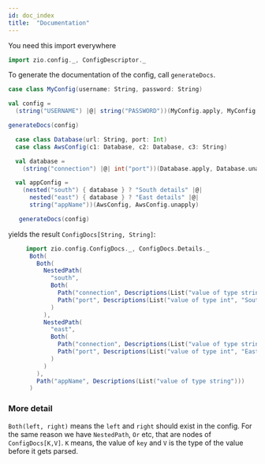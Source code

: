 ```yaml
---
id: doc_index
title:  "Documentation"
---
```

You need this import everywhere

```scala mdoc:silent
import zio.config._, ConfigDescriptor._

```

To generate the documentation of the config, call `generateDocs`. 

```scala mdoc:silent
case class MyConfig(username: String, password: String)

val config = 
  (string("USERNAME") |@| string("PASSWORD"))(MyConfig.apply, MyConfig.unapply)

generateDocs(config)

```

```scala mdoc:silent
  case class Database(url: String, port: Int)
  case class AwsConfig(c1: Database, c2: Database, c3: String)

  val database =
    (string("connection") |@| int("port"))(Database.apply, Database.unapply)

  val appConfig =
    (nested("south") { database } ? "South details" |@|
      nested("east") { database } ? "East details" |@|
      string("appName"))(AwsConfig, AwsConfig.unapply)

   generateDocs(config)
```

yields the result `ConfigDocs[String, String]`:

```scala mdoc:silent
     import zio.config.ConfigDocs._, ConfigDocs.Details._
      Both(
        Both(
          NestedPath(
            "south",
            Both(
              Path("connection", Descriptions(List("value of type string", "South details"))),
              Path("port", Descriptions(List("value of type int", "South details")))
            )
          ),
          NestedPath(
            "east",
            Both(
              Path("connection", Descriptions(List("value of type string", "East details"))),
              Path("port", Descriptions(List("value of type int", "East details")))
            )
          )
        ),
        Path("appName", Descriptions(List("value of type string")))
      )
```

### More detail
`Both(left, right)` means the `left` and `right` should exist in the config. For the same reason we have
`NestedPath`, `Or` etc, that are nodes of `ConfigDocs[K,V]`. `K` means, the value of `key` and `V` is
the type of the value before it gets parsed.
